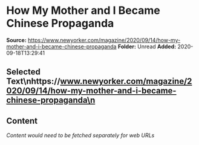 # How My Mother and I Became Chinese Propaganda

**Source:** https://www.newyorker.com/magazine/2020/09/14/how-my-mother-and-i-became-chinese-propaganda
**Folder:** Unread
**Added:** 2020-09-18T13:29:41


## Selected Text\nhttps://www.newyorker.com/magazine/2020/09/14/how-my-mother-and-i-became-chinese-propaganda\n

## Content
*Content would need to be fetched separately for web URLs*

